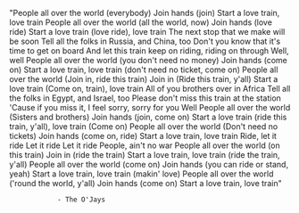 "People all over the world (everybody)
Join hands (join)
Start a love train, love train
People all over the world (all the world, now)
Join hands (love ride)
Start a love train (love ride), love train
The next stop that we make will be soon
Tell all the folks in Russia, and China, too
Don't you know that it's time to get on board
And let this train keep on riding, riding on through
Well, well
People all over the world (you don't need no money)
Join hands (come on)
Start a love train, love train (don't need no ticket, come on)
People all over the world (Join in, ride this train)
Join in (Ride this train, y'all)
Start a love train (Come on, train), love train
All of you brothers over in Africa
Tell all the folks in Egypt, and Israel, too
Please don't miss this train at the station
'Cause if you miss it, I feel sorry, sorry for you
Well
People all over the world (Sisters and brothers)
Join hands (join, come on)
Start a love train (ride this train, y'all), love train (Come on)
People all over the world (Don't need no tickets)
Join hands (come on, ride)
Start a love train, love train
Ride, let it ride
Let it ride
Let it ride
People, ain't no war
People all over the world (on this train)
Join in (ride the train)
Start a love train, love train (ride the train, y'all)
People all over the world (come on)
Join hands (you can ride or stand, yeah)
Start a love train, love train (makin' love)
People all over the world ('round the world, y'all)
Join hands (come on)
Start a love train, love train"

				- The O'Jays